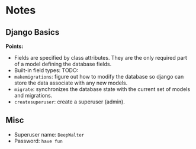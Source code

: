 # Notes

## Django Basics

**Points:**
* Fields are specified by class attributes. They are the only required part of a model defining the database fields.
* Built-in field types: TODO:
* `makemigrations`: figure out how to modify the database so django can store the data associate with any new models.
* `migrate`: synchronizes the database state with the current set of models and migrations.
* `createsuperuser`: create a superuser (admin).

## Misc

* Superuser name: `DeepWalter`
* Password: `have fun`